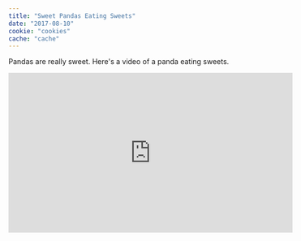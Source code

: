 ```yaml
---
title: "Sweet Pandas Eating Sweets"
date: "2017-08-10"
cookie: "cookies"
cache: "cache"
---
```


Pandas are really sweet.
Here's a video of a panda eating sweets.

<iframe width="560" height="315" src="https://www.youtube.com/embed/4n0xNbfJLR8" frameborder="0" allowfullscreen></iframe>
